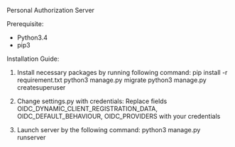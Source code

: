 Personal Authorization Server

Prerequisite:
- Python3.4
- pip3

Installation Guide:

1. Install necessary packages by running following command:
pip install -r requirement.txt
python3 manage.py migrate
python3 manage.py createsuperuser

2. Change settings.py with credentials:
Replace fields OIDC_DYNAMIC_CLIENT_REGISTRATION_DATA, OIDC_DEFAULT_BEHAVIOUR, OIDC_PROVIDERS with your credentials

3. Launch server by the following command:
python3 manage.py runserver
